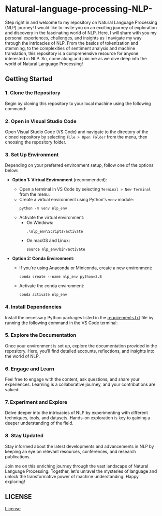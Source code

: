 # Natural-language-processing-NLP-

Step right in and welcome to my repository on Natural Language Processing (NLP) journey! I would like to invite you on an exciting journey of exploration and discovery in the fascinating world of NLP. Here, I will share with you my personal experiences, challenges, and insights as I navigate my way through the intricacies of NLP. From the basics of tokenization and stemming, to the complexities of sentiment analysis and machine translation, this repository is a comprehensive resource for anyone interested in NLP. So, come along and join me as we dive deep into the world of Natural Language Processing!

## Getting Started

### 1. Clone the Repository

Begin by cloning this repository to your local machine using the following command:

### 2. Open in Visual Studio Code

Open Visual Studio Code (VS Code) and navigate to the directory of the cloned repository by selecting `File > Open Folder` from the menu, then choosing the repository folder.

### 3. Set Up Environment

Depending on your preferred environment setup, follow one of the options below:

- **Option 1: Virtual Environment** (recommended):

  - Open a terminal in VS Code by selecting `Terminal > New Terminal` from the menu.
  - Create a virtual environment using Python's `venv` module:
    ```
    python -m venv nlp_env
    ```
  - Activate the virtual environment:
    - On Windows:
      ```
      .\nlp_env\Scripts\activate
      ```
    - On macOS and Linux:
      ```
      source nlp_env/bin/activate
      ```

- **Option 2: Conda Environment**:
  - If you're using Anaconda or Miniconda, create a new environment:
    ```
    conda create --name nlp_env python=3.8
    ```
  - Activate the conda environment:
    ```
    conda activate nlp_env
    ```

### 4. Install Dependencies

Install the necessary Python packages listed in the [requirements.txt](requirements.txt) file by running the following command in the VS Code terminal:

### 5. Explore the Documentation

Once your environment is set up, explore the documentation provided in the repository. Here, you'll find detailed accounts, reflections, and insights into the world of NLP.

### 6. Engage and Learn

Feel free to engage with the content, ask questions, and share your experiences. Learning is a collaborative journey, and your contributions are valued.

### 7. Experiment and Explore

Delve deeper into the intricacies of NLP by experimenting with different techniques, tools, and datasets. Hands-on exploration is key to gaining a deeper understanding of the field.

### 8. Stay Updated

Stay informed about the latest developments and advancements in NLP by keeping an eye on relevant resources, conferences, and research publications.

Join me on this enriching journey through the vast landscape of Natural Language Processing. Together, let's unravel the mysteries of language and unlock the transformative power of machine understanding. Happy exploring!

## LICENSE

[License](LICENSE)
